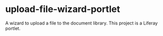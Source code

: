 upload-file-wizard-portlet
==========================

A wizard to upload a file to the document library. This project is a Liferay portlet.

